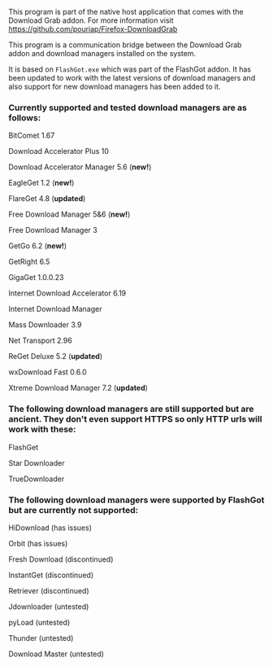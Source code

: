 This program is part of the native host application that comes with the Download Grab addon. For more information visit https://github.com/pouriap/Firefox-DownloadGrab

This program is a communication bridge between the Download Grab addon and download managers installed on the system.

It is based on `FlashGot.exe` which was part of the FlashGot addon. It has been updated to work with the latest versions of download managers and also support for new download managers has been added to it.

### Currently supported and tested download managers are as follows:

BitComet 1.67

Download Accelerator Plus 10

Download Accelerator Manager 5.6 (**new!**)

EagleGet 1.2 (**new!**)

FlareGet 4.8 (**updated**)

Free Download Manager 5&6 (**new!**)

Free Download Manager 3

GetGo 6.2 (**new!**)

GetRight 6.5

GigaGet 1.0.0.23

Internet Download Accelerator 6.19 

Internet Download Manager

Mass Downloader 3.9

Net Transport 2.96

ReGet Deluxe 5.2 (**updated**)

wxDownload Fast 0.6.0

Xtreme Download Manager 7.2 (**updated**)

### The following download managers are still supported but are ancient. They don't even support HTTPS so only HTTP urls will work with these:

FlashGet

Star Downloader

TrueDownloader

### The following download managers were supported by FlashGot but are currently not supported:

HiDownload (has issues)

Orbit (has issues)

Fresh Download (discontinued) 

InstantGet (discontinued) 

Retriever (discontinued) 

Jdownloader (untested)

pyLoad (untested)

Thunder (untested)

Download Master (untested)
